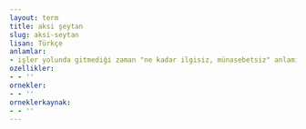 ```yaml
---
layout: term
title: aksi şeytan
slug: aksi-seytan
lisan: Türkçe
anlamlar:
- işler yolunda gitmediği zaman "ne kadar ilgisiz, münasebetsiz" anlamında kullanılan bir söz
ozellikler:
- - ''
ornekler:
- - ''
orneklerkaynak:
- - ''
---
```

